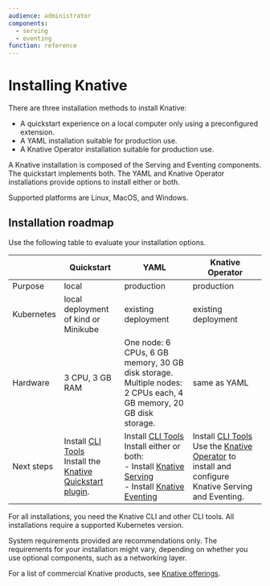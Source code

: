 ```yaml
---
audience: administrator
components:
  - serving
  - eventing
function: reference
---
```


# Installing Knative

There are three installation methods to install Knative:

- A quickstart experience on a local computer only using a preconfigured extension.
- A YAML installation suitable for production use.
- A Knative Operator installation suitable for production use.

A Knative installation is composed of the Serving and Eventing components. The quickstart implements both. The YAML and Knative Operator installations provide options to install either or both.

Supported platforms are Linux, MacOS, and Windows.

## Installation roadmap

Use the following table to evaluate your installation options.

|  | Quickstart | YAML | Knative Operator |
| --- | --- | --- | --- |
| Purpose  | local   | production     | production  |
| Kubernetes | local deployment of kind or Minikube | existing deployment | existing deployment  |
| Hardware | 3 CPU, 3 GB RAM | One node: 6 CPUs, 6 GB memory, 30 GB disk storage.<br>Multiple nodes: 2 CPUs each, 4 GB memory, 20 GB disk storage.   | same as YAML |
| Next steps | Install [CLI Tools](../client/install-kn.md)<br>Install the [Knative Quickstart plugin](quickstart-install.md). | Install [CLI Tools](../client/install-kn.md)<br>Install either or both:<br>- Install [Knative Serving](yaml-install/serving/install-serving-with-yaml.md)<br>- Install [Knative Eventing](yaml-install/eventing/install-eventing-with-yaml.md)| Install [CLI Tools](../client/install-kn.md)<br>Use the [Knative Operator](operator/knative-with-operators.md) to install and configure Knative Serving and Eventing. |

For all installations, you need the Knative CLI and other CLI tools. All installations require a supported Kubernetes version.

System requirements provided are recommendations only. The requirements for your installation might vary, depending on whether you use optional components, such as a networking layer.

For a list of commercial Knative products, see [Knative offerings](knative-offerings.md).

